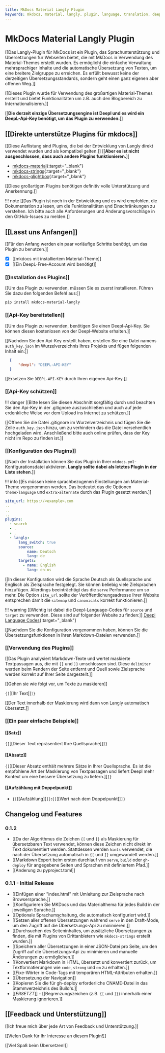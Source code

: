 ```yaml
---
title: MkDocs Material Langly Plugin
keywords: mkdocs, material, langly, plugin, language, translation, deepl, multilingual, internationalization, localization
---
```


# MkDocs Material Langly Plugin

[[Das Langly-Plugin für MkDocs ist ein Plugin, das Sprachunterstützung und Übersetzungen für Webseiten bietet, die mit MkDocs in Verwendung des Material-Themes erstellt wurden. Es ermöglicht die einfache Verwaltung mehrsprachiger Inhalte und die automatische Übersetzung von Texten, um eine breitere Zielgruppe zu erreichen. Es erfüllt bewusst keine der derzeitigen Übersetzungsstandards, sondern geht einen ganz eigenen aber offenen Weg.]]

[[Dieses Plugin wurde für Verwendung des großartigen Material-Themes erstellt und bietet Funktionalitäten um z.B. auch den Blogbereich zu Internationalisieren.]]

[[**Die derzeit einzige Übersetzungsengine ist Deepl und es wird ein DeepL-Api-Key benötigt, um das Plugin zu verwenden.**]]

## [[Direkte unterstütze Plugins für mkdocs]] ##

[[Diese Auflistung sind Plugins, die bei der Entwicklung von Langly direkt verwendet wurden und als kompatibel gelten.]]
[[**Aber es ist nicht ausgeschlossen, dass auch andere Plugins funktionieren.**]]

- [mkdocs-material](https://squidfunk.github.io/mkdocs-material){:target="_blank"}
- [mkdocs-strings](https://mkdocstrings.github.io){:target="_blank"}
- [mkdocs-glightbox](https://github.com/blueswen/mkdocs-glightbox){:target="_blank"}

[[Diese großartigen Plugins benötigen definitiv volle Unterstützung und Anerkennung.]]

!!! note
    [[Das Plugin ist noch in der Entwicklung und es wird empfohlen, die Dokumentation zu lesen, um die Funktionalitäten und Einschränkungen zu verstehen. Ich bitte auch alle Anforderungen und Änderungsvorschläge in den GitHub-Issues zu melden.]]

## [[Lasst uns Anfangen]]

[[Für den Anfang werden ein paar vorläufige Schritte benötigt, um das Plugin zu benutzen.]]

- [x] [[mkdocs mit installiertem Material-Theme]]
- [x] [[Ein DeepL-Free-Account wird benötigt]]

### [[Installation des Plugins]]

[[Um das Plugin zu verwenden, müssen Sie es zuerst installieren. Führen Sie dazu den folgenden Befehl aus:]]

```bash
pip install mkdocs-material-langly
```

### [[Api-Key bereitstellen]]

[[Um das Plugin zu verwenden, benötigen Sie einen Deepl-Api-Key. Sie können diesen kostenlosen von der Deepl-Website erhalten.]]

[[Nachdem Sie den Api-Key erstellt haben, erstellen Sie eine Datei namens `auth_key.json` im Wurzelverzeichnis Ihres Projekts und fügen folgenden Inhalt ein:]]

```json
  {
      "deepl": "DEEPL-API-KEY"
  }

```

[[Ersetzen Sie `DEEPL-API-KEY` durch Ihren eigenen Api-Key.]]

### [[Api-Key schützen]]

!!! danger
    [[Bitte lesen Sie diesen Abschnitt sorgfältig durch und beachten Sie den Api-Key in der .gitignore auszuschließen und auch auf jede erdenkliche Weise vor dem Upload ins Internet zu schützen.]]

[[Öffnen Sie die Datei .gitignore im Wurzelverzeichnis und fügen Sie die Zeile `auth_key.json` hinzu, um zu verhindern das die Datei versehentlich hochgeladen wird. Anschließend bitte auch online prüfen, dass der Key nicht im Repo zu finden ist.]]

### [[Konfiguration des Plugins]]

[[Nach der Installation können Sie das Plugin in Ihrer `mkdocs.yml`-Konfigurationsdatei aktivieren. **Langly sollte dabei als letztes Plugin in der Liste stehen**.]]

!!! info
    [[Es müssen keine sprachbezogenen Einstellungen am Material-Theme vorgenommen werden. Das bedeutet das die Optionen `theme>language` und `extra>alternate` durch das Plugin gesetzt werden.]]

```yaml
site_url: https://<example>.com
..
..
..
plugins:
  - search
  - .
  - .
  - langly:
      lang_switch: true
      source:
          name: Deutsch
          lang: de
      targets:
        - name: English
          lang: en-us

```

[[In dieser Konfiguration wird die Sprache Deutsch als Quellsprache und Englisch als Zielsprache festgelegt. Sie können beliebig viele Zielsprachen hinzufügen. Allerdings beeinträchtigt das die `serve` Performance um so mehr. Die Option  `site_url` sollte der Veröffentlichungsadresse Ihrer Website entsprechen damit die `sitemap` und `canonicals` korrekt funktionieren.]]

!!! warning
    [[Wichtig ist dabei die Deepl-Language-Codes für `source` und `target` zu verwenden. Diese sind auf folgender Website zu finden:]] [Deepl Language Codes](https://developers.deepl.com/docs/resources/supported-languages){:target="_blank"}

[[Nachdem Sie die Konfiguration vorgenommen haben, können Sie die Übersetzungsfunktionen in Ihren Markdown-Dateien verwenden.]]

### [[Verwendung des Plugins]]

[[Das Plugin analysiert Markdown-Texte und wertet maskierte Textpassagen aus, die mit `{[` und `]}` umschlossen sind. Diese `delimiter` werden beim Rendern der Seite entfernt und Quell sowie Zielsprache werden korrekt auf Ihrer Seite dargestellt.]] 

[[Gehen sie wie folgt vor, um Texte zu maskieren]]

`{[`[[Ihr Text]]`]}`

[[Der Text innerhalb der Maskierung wird dann von Langly automatisch übersetzt.]]

### [[Ein paar einfache Beispiele]]

#### [[Satz]]

`{[`[[Dieser Text repräsentiert Ihre Quellsprache]]`]}`

#### [[Absatz]]

`{[`[[Dieser Absatz enthält mehrere Sätze in Ihrer Quellsprache. Es ist die empfohlene Art der Maskierung von Textpassagen und liefert Deepl mehr Kontext um eine bessere Übersetzung zu liefern.]]`]}`
#### [[Aufzählung mit Doppelpunkt]]

- `{[`[[Aufzählung]]`]}`**:**`{[`[[Wert nach dem Doppelpunkt]]`]}`

## Changelog und Features

### 0.1.2

- [[Da der Algorithmus die Zeichen `{[` und `]}` als Maskierung für übersetzbaren Text verwendet, können diese Zeichen nicht direkt im Text dokumentiert werden. Stattdessen werden `hints` verwendet, die nach der Übersetzung automatisch in `{[` und `]}` umgewandelt werden.]]
- [[Markdown Export beim ersten durchlauf von `serve`, `build` oder `gh-deploy` für angegebene Seiten und Sprachen mit definiertem Pfad.]]
- [[Änderung zu pyproject.toml]]

### 0.1.1 - Initial Release
  
- [[Einfügen einer "index.html" mit Umleitung zur Zielsprache nach Browsersprache.]]
- [[Konfigurieren Sie MKDocs und das Materialthema für jedes Build in der jeweiligen Sprache.]]
- [[Optionale Sprachumschaltung, die automatisch konfiguriert wird.]]
- [[Setzen aller offenen Übersetzungen während `serve` in den Draft-Mode, um den Zugriff auf die Übersetzungs-Api zu minimieren.]]
- [[Durchsuchen des Seiteninhaltes, um zusätzliche Übersetzungen zu finden, die mit Plugins von Drittanbietern wie `mkdocs-strings` erstellt wurden.]]
- [[Speichern aller Übersetzungen in einer JSON-Datei pro Seite, um den Zugriff auf die Übersetzungs-Api zu minimieren und manuelle Änderungen zu ermöglichen.]]
- [[Konvertiert Markdown in HTML, übersetzt und konvertiert zurück, um Textformatierungen wie `code`, `strong` und `em` zu erhalten.]]
- [[Fixe-Wörter in Code-Tags mit temporären HTML-Attributen erhalten.]]
- [[Übersetzung der Navigation]]
- [[Kopieren Sie die für gh-deploy erforderliche CNAME-Datei in das Stammverzeichnis des Build's.]]
- [[*ERSETZT*]] - [[Begrenzungszeichen (z.B. `{[` und `]}`) innerhalb einer Maskierung ignorieren.]]

## [[Feedback und Unterstützung]]

[[Ich freue mich über jede Art von Feedback und Unterstützung.]]

[[Vielen Dank für Ihr Interesse an diesem Plugin!]]

[[Viel Spaß beim Übersetzen!]]
